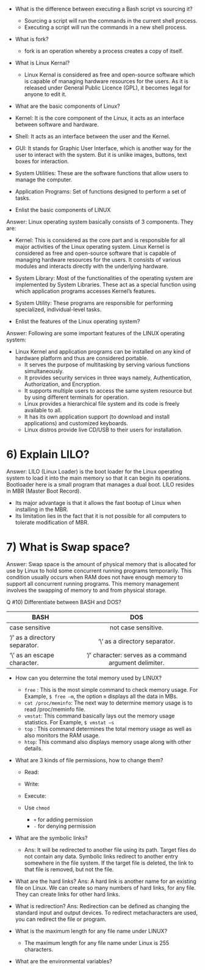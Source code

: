 - What is the difference between executing a Bash script vs sourcing it?
   - Sourcing a script will run the commands in the current shell process.
   - Executing a script will run the commands in a new shell process.

 - What is fork?
   - fork is an operation whereby a process creates a copy of itself. 

 - What is Linux Kernal? 
   - Linux Kernal is considered as free and open-source software which is capable of managing hardware resources for the users. As it is released under General Public Licence (GPL), it becomes legal for anyone to edit it.

 -  What are the basic components of Linux?
   - Kernel: It is the core component of the Linux, it acts as an interface between software and hardware.  
   - Shell: It acts as an interface between the user and the Kernel.
   - GUI:  It stands for Graphic User Interface, which is another way for the user to interact with the system. But it is unlike images, buttons, text boxes for interaction.
   - System Utilities: These are the software functions that allow users to manage the computer.
   - Application Programs: Set of functions designed to perform a set of tasks.
   
- Enlist the basic components of LINUX

Answer: Linux operating system basically consists of 3 components. They are:

 - Kernel: This is considered as the core part and is responsible for all major activities of the Linux operating system. Linux Kernel is considered as free and open-source software that is capable of managing hardware resources for the users. It consists of various modules and interacts directly with the underlying hardware.
 - System Library: Most of the functionalities of the operating system are implemented by System Libraries. These act as a special function using which application programs accesses Kernel’s features.
 - System Utility: These programs are responsible for performing specialized, individual-level tasks.

- Enlist the features of the Linux operating system?

Answer: Following are some important features of the LINUX operating system:

- Linux Kernel and application programs can be installed on any kind of hardware platform and thus are considered portable.
   - It serves the purpose of multitasking by serving various functions simultaneously.
   - It provides security services in three ways namely, Authentication, Authorization, and Encryption.
   - It supports multiple users to access the same system resource but by using different terminals for operation.
   - Linux provides a hierarchical file system and its code is freely available to all.
   - It has its own application support (to download and install applications) and customized keyboards.
   - Linux distros provide live CD/USB to their users for installation.

# 6) Explain LILO?

Answer: LILO (Linux Loader) is the boot loader for the Linux operating system to load it into the main memory so that it can begin its operations. Bootloader here is a small program that manages a dual boot. LILO resides in MBR (Master Boot Record).

 - Its major advantage is that it allows the fast bootup of Linux when installing in the MBR.
 - Its limitation lies in the fact that it is not possible for all computers to tolerate modification of MBR.
 
 # 7) What is Swap space?

Answer: Swap space is the amount of physical memory that is allocated for use by Linux to hold some concurrent running programs temporarily. This condition usually occurs when RAM does not have enough memory to support all concurrent running programs. This memory management involves the swapping of memory to and from physical storage.

Q #10) Differentiate between BASH and DOS?

| BASH                       | DOS                      | 
| -------------------------- |:------------------------:| 
| case sensitive     | not case sensitive. | 
| ‘/’  as a directory separator.      | ‘\’ as a directory separator.      |  
| ‘\’ as an escape character. | ‘/’ character: serves as a command argument delimiter.   |   

- How can you determine the total memory used by LINUX?
   - `free` : This is the most simple command to check memory usage. For Example, `$ free –m`, the option `m` displays all the data in MBs.
   - `cat /proc/meminfo`: The next way to determine memory usage is to read /proc/meminfo file.
   - `vmstat`: This command basically lays out the memory usage statistics. For Example,  `$ vmstat –s`
   - `top` : This command determines the total memory usage as well as also monitors the RAM usage.
   - `htop`: This command also displays memory usage along with other details.

-  What are 3 kinds of file permissions, how to change them? 
   - Read: 
   - Write: 
   - Execute:
   
   - Use `chmod` 
      - `+` for adding permission
      - `-` for denying permission

-  What are the symbolic links? 
   - Ans: It will be redirected to another file using its path. Target files do not contain any data. Symbolic links redirect to another entry somewhere in the file system. If the target file is deleted, the link to that file is removed, but not the file.

- What are the hard links?
Ans: A hard link is another name for an existing file on Linux. We can create so many numbers of hard links, for any file. They can create links for other hard links.

- What is redirection?
Ans: Redirection can be defined as changing the standard input and output devices. To redirect metacharacters are used, you can redirect the file or program. 

- What is the maximum length for any file name under LINUX?
  - The maximum length for any file name under Linux is 255 characters.
  
- What are the environmental variables?

